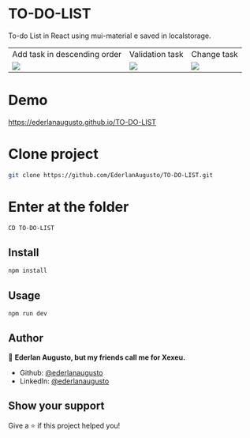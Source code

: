 # TO-DO-LIST
To-do List in React using mui-material e saved in localstorage.

<table>
  <tr>
    <td>Add task in descending order</td>
     <td>Validation task</td>
     <td>Change task</td>
  </tr>
  <tr>
    <td valign="top"><img src="https://user-images.githubusercontent.com/62154144/195752474-25c0ee0e-a7cf-424a-b4dc-7bb1d3998654.png"></td>
    <td valign="top"><img src="https://user-images.githubusercontent.com/62154144/195755265-0b13f250-6cfe-4855-8c45-26981fed667c.png"></td>
    <td valign="top"><img src="https://user-images.githubusercontent.com/62154144/195755555-3de9b3c0-5a94-4c8f-bd50-c4728a871040.png"></td>
  </tr>
 </table>

# Demo

https://ederlanaugusto.github.io/TO-DO-LIST

# Clone project
```sh
git clone https://github.com/EderlanAugusto/TO-DO-LIST.git
```
# Enter at the folder
```sh
CD TO-DO-LIST
```
## Install
```sh
npm install
```
## Usage

```sh
npm run dev
```
## Author

🙆 **Ederlan Augusto, but my friends call me for Xexeu.**

* Github: [@ederlanaugusto](https://github.com/ederlanaugusto)
* LinkedIn: [@ederlanaugusto](https://www.linkedin.com/in/ederlan-augusto-b102571a0)


## Show your support

Give a ⭐️ if this project helped you!
